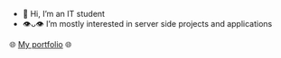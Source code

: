 - 👋 Hi, I’m an IT student
- 👁ᴗ👁 I’m mostly interested in server side projects and applications 

🌐 [My portfolio](https://thisissupposedtobeadomainname.duckdns.org/) 🌐

<!---
thisissupposedtobeaprofessionalaccount/thisissupposedtobeaprofessionalaccount is a ✨ special ✨ repository because its `README.md` (this file) appears on your GitHub profile.
You can click the Preview link to take a look at your changes.
--->
